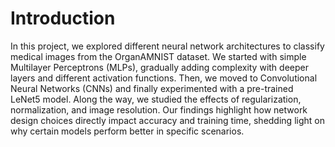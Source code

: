 # Introduction
In this project, we explored different neural network architectures to classify medical images from the OrganAMNIST dataset. We started with simple Multilayer Perceptrons (MLPs), gradually adding complexity with deeper layers and different activation functions. Then, we moved to Convolutional Neural Networks (CNNs) and finally experimented with a pre-trained LeNet5 model. Along the way, we studied the effects of regularization, normalization, and image resolution. Our findings highlight how network design choices directly impact accuracy and training time, shedding light on why certain models perform better in specific scenarios.
